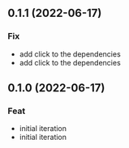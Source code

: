 ## 0.1.1 (2022-06-17)

### Fix

- add click to the dependencies
- add click to the dependencies

## 0.1.0 (2022-06-17)

### Feat

- initial iteration
- initial iteration
